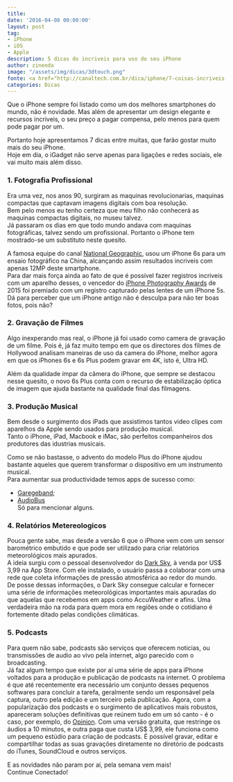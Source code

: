 ```yaml
---
title: 
date: '2016-04-08 00:00:00'
layout: post
tag:
- iPhone
- iOS
- Apple
description: 5 dicas do incriveis para uso do seu iPhone
author: zinenda
image: "/assets/img/dicas/3dtouch.png"
fonte: <a href="http://canaltech.com.br/dica/iphone/7-coisas-incriveis-que-voce-pode-fazer-com-seu-iphone-e-nao-sabia//">Canaltech</a>
categories: Dicas
---
```


Que o iPhone sempre foi listado como um dos melhores smartphones do mundo, não é novidade.
Mas além de apresentar um design elegante e recursos incriveis, o seu preço a pagar compensa, pelo menos para quem pode pagar por um.

Portanto hoje apresentamos 7 dicas entre muitas, que farão gostar muito mais do seu iPhone. <br>
Hoje em dia, o iGadget não serve apenas para ligações e redes sociais, ele vai muito mais além disso.


### 1. Fotografia Profissional
Era uma vez, nos anos 90, surgiram as maquinas revolucionarias, maquinas compactas que captavam imagens digitais com boa resolução. <br>
Bem pelo menos eu tenho certeza que meu filho não conhecerá as maquinas compactas digitais, no museu talvez. <br>
Já passaram os dias em que todo mundo andava com maquinas fotográficas, talvez sendo um profissional.
Portanto o iPhone tem mostrado-se um substituto neste quesito.

A famosa equipe do canal [National Geographic](http://proof.nationalgeographic.com/2015/09/24/from-amateur-to-professional-a-25-year-photographic-journey/), usou um iPhone 6s para um ensaio fotográfico na China, alcançando assim resultados incriveis com apenas 12MP deste smartphone. <br>
Para dar mais força ainda ao fato de que é possível fazer registros incriveis com um aparelho desses, o vencedor do [iPhone Photography Awards](http://www.ippawards.com/2015-iphone-photography-awards-winners-announced/) de 2015 foi premiado com um registro capturado pelas lentes de um iPhone 5s. <br>
Dá para perceber que um iPhone antigo não é desculpa para não ter boas fotos, pois não?

### 2. Gravação de Filmes
Algo inexperando mas real, o iPhone já foi usado como camera de gravação de um filme.
Pois é, já faz muito tempo em que os directores dos filmes de Hollywood analisam maneiras de uso da camera do iPhone, melhor agora em que os iPhones 6s e 6s Plus podem gravar em 4K, isto é, Ultra HD.

Além da qualidade ímpar da câmera do iPhone, que sempre se destacou nesse quesito, o novo 6s Plus conta com o recurso de estabilização óptica de imagem que ajuda bastante na qualidade final das filmagens.

### 3. Produção Musical
Bem desde o surgimento dos iPads que assistimos tantos video clipes com aparelhos da Apple sendo usados para produção musical. <br>
Tanto o iPhone, iPad, Macbook e iMac, são perfeitos companheiros dos produtores das idustrias musicais.

Como se não bastasse, o advento do modelo Plus do iPhone ajudou bastante aqueles que querem transformar o dispositivo em um instrumento musical. <br>
Para aumentar sua productividade temos apps de sucesso como:

- [Garegeband](https://itunes.apple.com/us/app/garageband/id408709785?mt=8&ls=1);
- [AudioBus](https://itunes.apple.com/us/app/audiobus/id558513570?mt=8) <br>
Só para mencionar alguns.

### 4. Relatórios Metereologicos
Pouca gente sabe, mas desde a versão 6 que o iPhone vem com um sensor barométrico embutido e que pode ser utilizado para criar relatórios meteorológicos mais apurados. <br>
A ideia surgiu com o pessoal desenvolvedor do [Dark Sky](https://itunes.apple.com/us/app/dark-sky-weather-radar-hyperlocal/id517329357?mt=8), à venda por US$ 3,99 na App Store. 
Com ele instalado, o usuário passa a colaborar com uma rede que coleta informações de pressão atmosférica ao redor do mundo. 
De posse dessas informações, o Dark Sky consegue calcular e fornecer uma série de informações meteorológicas importantes mais apuradas do que aquelas que recebemos em apps como AccuWeather e afins. 
Uma verdadeira mão na roda para quem mora em regiões onde o cotidiano é fortemente ditado pelas condições climáticas.

### 5. Podcasts
Para quem não sabe, podcasts são serviços que oferecem noticias, ou transmissões de audio ao vivo pela internet, algo parecido com o broadcasting.<br>
Já faz algum tempo que existe por aí uma série de apps para iPhone voltados para a produção e publicação de podcasts na internet. 
O problema é que até recentemente era necessário um conjunto desses pequenos softwares para concluir a tarefa, geralmente sendo um responsável pela captura, outro pela edição e um terceiro pela publicação. 
Agora, com a popularização dos podcasts e o surgimento de aplicativos mais robustos, apareceram soluções definitivas que reúnem tudo em um só canto - é o caso, por exemplo, do [Opinion](https://itunes.apple.com/app/opinion-record-podcasts-edit/id926260308). 
Com uma versão gratuita, que restringe os áudios a 10 minutos, e outra paga que custa US$ 3,99, ele funciona como um pequeno estúdio para criação de podcasts. É possível gravar, editar e compartilhar todas as suas gravações diretamente no diretório de podcasts do iTunes, SoundCloud e outros serviços.

E as novidades não param por aí, pela semana vem mais! <br>
Continue Conectado!